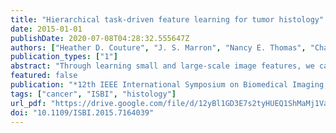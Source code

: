 ```yaml
---
title: "Hierarchical task-driven feature learning for tumor histology"
date: 2015-01-01
publishDate: 2020-07-08T04:28:32.555647Z
authors: ["Heather D. Couture", "J. S. Marron", "Nancy E. Thomas", "Charles M. Perou", "Marc Niethammer"]
publication_types: ["1"]
abstract: "Through learning small and large-scale image features, we can capture the local and architectural structure of tumor tissue from histology images. This is done by learning a hierarchy of dictionaries using sparse coding, where each level captures progressively larger scale and more abstract properties. By optimizing the dictionaries further using class labels, discriminating properties of classes that are not easily visually distinguishable to pathologists are captured. We explore this hierarchical and task-driven model in classifying malignant melanoma and the genetic subtype of breast tumors from histology images. We also show how interpreting our model through visualizations can provide insight to pathologists."
featured: false
publication: "*12th IEEE International Symposium on Biomedical Imaging, ISBI 2015, Brooklyn, NY, USA, April 16-19, 2015*"
tags: ["cancer", "ISBI", "histology"]
url_pdf: "https://drive.google.com/file/d/12yBl1GD3E7s2tyHUEQ1ShMaMj1VaRPwd"
doi: "10.1109/ISBI.2015.7164039"
---
```


